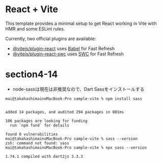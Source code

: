 # React + Vite

This template provides a minimal setup to get React working in Vite with HMR and some ESLint rules.

Currently, two official plugins are available:

- [@vitejs/plugin-react](https://github.com/vitejs/vite-plugin-react/blob/main/packages/plugin-react/README.md) uses [Babel](https://babeljs.io/) for Fast Refresh
- [@vitejs/plugin-react-swc](https://github.com/vitejs/vite-plugin-react-swc) uses [SWC](https://swc.rs/) for Fast Refresh

# section4-14
- node-sassは現在は非推奨なので、Dart Sassをインストールする
```
mai@takahashimainoMacBook-Pro sample-vite % npm install sass


added 14 packages, and audited 294 packages in 801ms

106 packages are looking for funding
  run `npm fund` for details

found 0 vulnerabilities
mai@takahashimainoMacBook-Pro sample-vite % sass --version
zsh: command not found: sass
mai@takahashimainoMacBook-Pro sample-vite % npx sass --version

1.74.1 compiled with dart2js 3.3.3
```